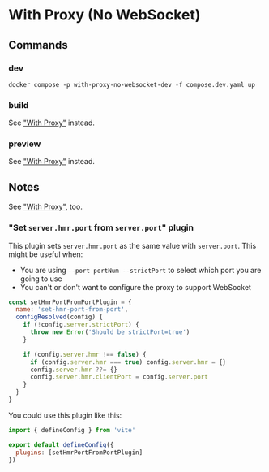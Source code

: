 # With Proxy (No WebSocket)

## Commands
### dev
```shell
docker compose -p with-proxy-no-websocket-dev -f compose.dev.yaml up
```

### build
See ["With Proxy"](https://github.com/sapphi-red/vite-setup-catalogue/tree/main/examples/with-proxy) instead.

### preview
See ["With Proxy"](https://github.com/sapphi-red/vite-setup-catalogue/tree/main/examples/with-proxy) instead.

## Notes

See ["With Proxy"](https://github.com/sapphi-red/vite-setup-catalogue/tree/main/examples/with-proxy/README.md#notes), too.

### "Set `server.hmr.port` from `server.port`" plugin
This plugin sets `server.hmr.port` as the same value with `server.port`.
This might be useful when:

- You are using `--port portNum --strictPort` to select which port you are going to use
- You can't or don't want to configure the proxy to support WebSocket

```js
const setHmrPortFromPortPlugin = {
  name: 'set-hmr-port-from-port',
  configResolved(config) {
    if (!config.server.strictPort) {
      throw new Error('Should be strictPort=true')
    }

    if (config.server.hmr !== false) {
      if (config.server.hmr === true) config.server.hmr = {}
      config.server.hmr ??= {}
      config.server.hmr.clientPort = config.server.port
    }
  }
}
```

You could use this plugin like this:
```js
import { defineConfig } from 'vite'

export default defineConfig({
  plugins: [setHmrPortFromPortPlugin]
})
```
